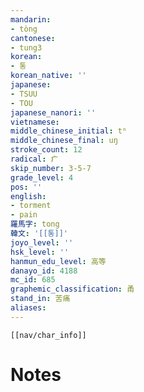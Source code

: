 ```yaml
---
mandarin:
- tòng
cantonese:
- tung3
korean:
- 통
korean_native: ''
japanese:
- TSUU
- TOU
japanese_nanori: ''
vietnamese:
middle_chinese_initial: tʰ
middle_chinese_final: uŋ
stroke_count: 12
radical: 疒
skip_number: 3-5-7
grade_level: 4
pos: ''
english:
- torment
- pain
羅馬字: tong
韓文: '[[통]]'
joyo_level: ''
hsk_level: ''
hanmun_edu_level: 高等
danayo_id: 4188
mc_id: 685
graphemic_classification: 甬
stand_in: 苦痛
aliases:
---
```

```meta-bind-embed
[[nav/char_info]]
```

# Notes
